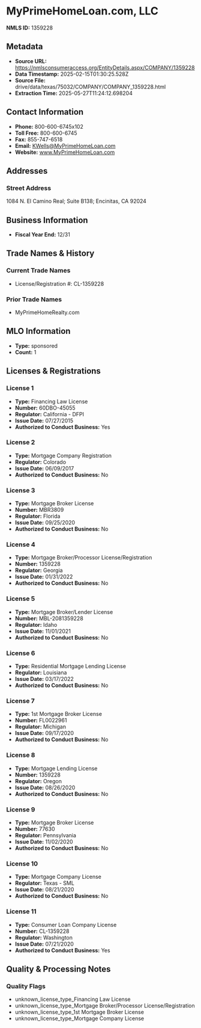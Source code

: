 # MyPrimeHomeLoan.com, LLC

**NMLS ID:** 1359228

## Metadata
- **Source URL:** https://nmlsconsumeraccess.org/EntityDetails.aspx/COMPANY/1359228
- **Data Timestamp:** 2025-02-15T01:30:25.528Z
- **Source File:** drive/data/texas/75032/COMPANY/COMPANY_1359228.html
- **Extraction Time:** 2025-05-27T11:24:12.698204

## Contact Information
- **Phone:** 800-600-6745x102
- **Toll Free:** 800-600-6745
- **Fax:** 855-747-6518
- **Email:** KWells@MyPrimeHomeLoan.com
- **Website:** www.MyPrimeHomeLoan.com

## Addresses
### Street Address
1084 N. El Camino Real; Suite B138; Encinitas, CA 92024

## Business Information
- **Fiscal Year End:** 12/31

## Trade Names & History
### Current Trade Names
- License/Registration #: CL-1359228

### Prior Trade Names
- MyPrimeHomeRealty.com

## MLO Information
- **Type:** sponsored
- **Count:** 1

## Licenses & Registrations

### License 1
- **Type:** Financing Law License
- **Number:** 60DBO-45055
- **Regulator:** California - DFPI
- **Issue Date:** 07/27/2015
- **Authorized to Conduct Business:** Yes

### License 2
- **Type:** Mortgage Company Registration
- **Regulator:** Colorado
- **Issue Date:** 06/09/2017
- **Authorized to Conduct Business:** No

### License 3
- **Type:** Mortgage Broker License
- **Number:** MBR3809
- **Regulator:** Florida
- **Issue Date:** 09/25/2020
- **Authorized to Conduct Business:** No

### License 4
- **Type:** Mortgage Broker/Processor License/Registration
- **Number:** 1359228
- **Regulator:** Georgia
- **Issue Date:** 01/31/2022
- **Authorized to Conduct Business:** No

### License 5
- **Type:** Mortgage Broker/Lender License
- **Number:** MBL-2081359228
- **Regulator:** Idaho
- **Issue Date:** 11/01/2021
- **Authorized to Conduct Business:** No

### License 6
- **Type:** Residential Mortgage Lending License
- **Regulator:** Louisiana
- **Issue Date:** 03/17/2022
- **Authorized to Conduct Business:** No

### License 7
- **Type:** 1st Mortgage Broker License
- **Number:** FL0022961
- **Regulator:** Michigan
- **Issue Date:** 09/17/2020
- **Authorized to Conduct Business:** No

### License 8
- **Type:** Mortgage Lending License
- **Number:** 1359228
- **Regulator:** Oregon
- **Issue Date:** 08/26/2020
- **Authorized to Conduct Business:** No

### License 9
- **Type:** Mortgage Broker License
- **Number:** 77630
- **Regulator:** Pennsylvania
- **Issue Date:** 11/02/2020
- **Authorized to Conduct Business:** No

### License 10
- **Type:** Mortgage Company License
- **Regulator:** Texas - SML
- **Issue Date:** 08/21/2020
- **Authorized to Conduct Business:** No

### License 11
- **Type:** Consumer Loan Company License
- **Number:** CL-1359228
- **Regulator:** Washington
- **Issue Date:** 07/21/2020
- **Authorized to Conduct Business:** Yes

## Quality & Processing Notes
### Quality Flags
- unknown_license_type_Financing Law License
- unknown_license_type_Mortgage Broker/Processor License/Registration
- unknown_license_type_1st Mortgage Broker License
- unknown_license_type_Mortgage Company License
